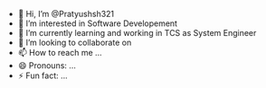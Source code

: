- 👋 Hi, I’m @Pratyushsh321
- 👀 I’m interested in Software Developement
- 🌱 I’m currently learning and working in TCS as System Engineer
- 💞️ I’m looking to collaborate on 
- 📫 How to reach me ...
- 😄 Pronouns: ...
- ⚡ Fun fact: ...

<!---
Pratyushsh321/Pratyushsh321 is a ✨ special ✨ repository because its `README.md` (this file) appears on your GitHub profile.
You can click the Preview link to take a look at your changes.
--->
